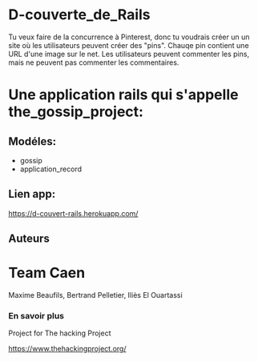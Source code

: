 # D-couverte_de_Rails

Tu veux faire de la concurrence à Pinterest, donc tu voudrais créer un un site où les utilisateurs peuvent créer des "pins". Chauqe pin contient une URL d'une image sur le net. Les utilisateurs peuvent commenter les pins, mais ne peuvent pas commenter les commentaires.

# Une application rails qui s'appelle the_gossip_project:

## Modéles:

*	gossip
*	application_record

## Lien app:
https://d-couvert-rails.herokuapp.com/


##  Auteurs

# Team Caen

Maxime Beaufils, Bertrand Pelletier, Iliès El Ouartassi

### En savoir plus

Project for The hacking Project

https://www.thehackingproject.org/


